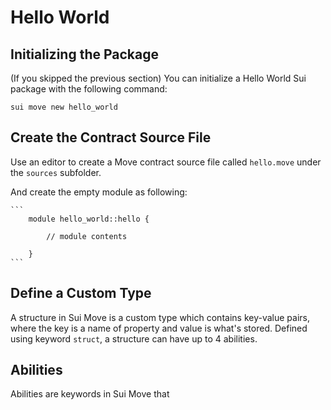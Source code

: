 # Hello World

## Initializing the Package

(If you skipped the previous section) You can initialize a Hello World Sui package with the following command:

`sui move new hello_world`

## Create the Contract Source File

Use an editor to create a Move contract source file called `hello.move` under the `sources` subfolder. 

And create the empty module as following:

    ```
        module hello_world::hello {

            // module contents

        }
    ```

## Define a Custom Type

A structure in Sui Move is a custom type which contains key-value pairs, where the key is a name of property and value is what's stored. Defined using keyword `struct`, a structure can have up to 4 abilities.

## Abilities

Abilities are keywords in Sui Move that 